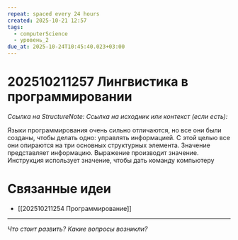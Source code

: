 ```yaml
---
repeat: spaced every 24 hours
created: 2025-10-21 12:57
tags:
  - computerScience
  - уровень_2
due_at: 2025-10-24T10:45:40.023+03:00
---
```

# 202510211257 Лингвистика в программировании

*Ссылка на StructureNote:*
*Ссылка на исходник или контекст (если есть):*

Языки программирования очень сильно отличаются, но все они были созданы, чтобы делать одно: управлять информацией. С этой целью все они опираются на три основных структурных элемента. Значение представляет информацию. Выражение производит значение. Инструкция использует значение, чтобы дать команду компьютеру

# Связанные идеи

- [[202510211254 Программирование]]

---

*Что стоит развить? Какие вопросы возникли?*
